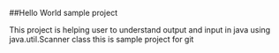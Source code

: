 ##Hello World sample project

This project is helping user to understand output and input in java using java.util.Scanner class
this is sample project for git